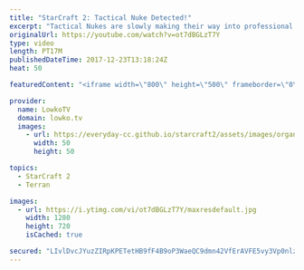 ```yaml
---
title: "StarCraft 2: Tactical Nuke Detected!"
excerpt: "Tactical Nukes are slowly making their way into professional games. Subscribe for more videos: http://lowko.tv/youtube Epic Zerg vs Protoss: https://goo.gl/qeUdf6  In this cast of professional level StarCraft 2 I cover a game between TY and Stats. Protoss versus Terran is an interesting matchup as it"
originalUrl: https://youtube.com/watch?v=ot7dBGLzT7Y
type: video
length: PT17M
publishedDateTime: 2017-12-23T13:18:24Z
heat: 50

featuredContent: "<iframe width=\"800\" height=\"500\" frameborder=\"0\" src=\"https://www.youtube.com/embed/ot7dBGLzT7Y\" allow=\"accelerometer; autoplay; encrypted-media; gyroscope; picture-in-picture\" allowfullscreen></iframe>"

provider:
  name: LowkoTV
  domain: lowko.tv
  images:
    - url: https://everyday-cc.github.io/starcraft2/assets/images/organizations/lowko.tv-50x50.jpg
      width: 50
      height: 50

topics:
  - StarCraft 2
  - Terran

images:
  - url: https://i.ytimg.com/vi/ot7dBGLzT7Y/maxresdefault.jpg
    width: 1280
    height: 720
    isCached: true

secured: "LIvlDvcJYuzZIRpKPETetHB9fF4B9oP3WaeQC9dmn42VfErAVFE5vy3Vp0nlznD0L7uoRCI1L1oNpLWR9cezGYbvI4jJKagnMWVoO8+A+z9H+s7qBZhNEguwu//pa31B5FNEdGipWn4KCthDJllGDMe5aG/FLU1z9MEEyI2j5L56LspplB41TeZKaINtykc557eWwTVNAB5iR2ESNBPh5gI7R3vlWFk41wJjHCpeCo5Hn97d/wQUg7b5DiojeG57VqM/ApSqu1m1CWq8G8dywDy52DqqXpAefkeRsidCbvAd8Yw7Sz56ZlxwcfqbWNtLCEXYG0/JqBrk9DYgLAzwWQjjtA2R/OaxObLS4FSoMyxmEuNmzoe5jmTikC52P5FBsF0s0vPh7ZfQyojoZTTaW17EBhT3tZpZ/Liu3Y+IqeQ=;GJJQLvjpK96bnYX0mi9M3w=="
---
```


